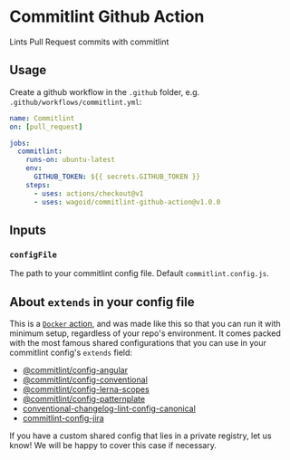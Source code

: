 # Commitlint Github Action

Lints Pull Request commits with commitlint

## Usage

Create a github workflow in the `.github` folder, e.g. `.github/workflows/commitlint.yml`:

```yaml
name: Commitlint
on: [pull_request]

jobs:
  commitlint:
    runs-on: ubuntu-latest
    env:
      GITHUB_TOKEN: ${{ secrets.GITHUB_TOKEN }}
    steps:
      - uses: actions/checkout@v1
      - uses: wagoid/commitlint-github-action@v1.0.0
```

## Inputs

### `configFile`

The path to your commitlint config file. Default `commitlint.config.js`.

## About `extends` in your config file

This is a [`Docker` action](https://github.com/actions/toolkit/blob/e2adf403d6d14a9ca7474976ccaca20f72ff8209/docs/action-types.md#why-would-i-choose-a-docker-action), and was made like this so that you can run it with minimum setup, regardless of your repo's environment. It comes packed with the most famous shared configurations that you can use in your commitlint config's `extends` field:

- [@commitlint/config-angular](./@commitlint/config-angular)
- [@commitlint/config-conventional](./@commitlint/config-conventional)
- [@commitlint/config-lerna-scopes](./@commitlint/config-lerna-scopes)
- [@commitlint/config-patternplate](./@commitlint/config-patternplate)
- [conventional-changelog-lint-config-canonical](https://github.com/gajus/conventional-changelog-lint-config-canonical)
- [commitlint-config-jira](https://github.com/Gherciu/commitlint-jira)

If you have a custom shared config that lies in a private registry, let us know! We will be happy to cover this case if necessary.
